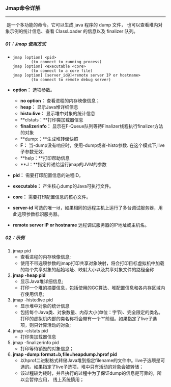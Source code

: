 ### Jmap命令详解

------

​	是一个多功能的命令。它可以生成 java 程序的 dump 文件， 也可以查看堆内对象示例的统计信息、查看 ClassLoader 的信息以及 finalizer 队列。

##### 01：Jmap 使用方式

- ```
  jmap [option] <pid>
          (to connect to running process)
  jmap [option] <executable <core>
          (to connect to a core file)
  jmap [option] [server_id@]<remote server IP or hostname>
          (to connect to remote debug server)
  ```

- **option：** 选项参数。

  - **no option：** 查看进程的内存映像信息；
  - **heap：** 显示Java堆详细信息
  - **histo:live：** 显示堆中对象的统计信息
  - **clstats：**打印类加载器信息
  - **finalizerinfo：** 显示在F-Queue队列等待Finalizer线程执行finalizer方法的对象
  - **dump:<dump-options>：**生成堆转储快照
  - **F：** 当-dump没有响应时，使用-dump或者-histo参数. 在这个模式下,live子参数无效.
  - **help：**打印帮助信息
  - **J<flag>：**指定传递给运行jmap的JVM的参数

- **pid：** 需要打印配置信息的进程ID。

- **executable：** 产生核心dump的Java可执行文件。

- **core：** 需要打印配置信息的核心文件。

- **server-id** 可选的唯一id，如果相同的远程主机上运行了多台调试服务器，用此选项参数标识服务器。

- **remote server IP or hostname** 远程调试服务器的IP地址或主机名。

##### 02：示例

1. jmap pid
   - 查看进程的内存映像信息;
   - 使用不带选项参数的jmap打印共享对象映射，将会打印目标虚拟机中加载的每个共享对象的起始地址、映射大小以及共享对象文件的路径全称
2. **jmap -heap pid**
   - 显示Java堆详细信息;
   - 打印一个堆的摘要信息，包括使用的GC算法、堆配置信息和各内存区域内存使用信息;
3. jmap -histo:live pid
   - 显示堆中对象的统计信息
   - 包括每个Java类、对象数量、内存大小(单位：字节)、完全限定的类名。打印的虚拟机内部的类名称将会带有一个’*’前缀。如果指定了live子选项，则只计算活动的对象;
4. jmap -clstats pid
   - 打印类加载器信息
5. jmap -finalizerinfo pid
   - 打印等待销毁的对象信息；
6. **jmap -dump:format=b,file=heapdump.hprof pid**
   - 以hprof二进制格式转储Java堆到指定filename的文件中。live子选项是可选的。如果指定了live子选项，堆中只有活动的对象会被转储；
   - 该过程较为耗时，并且执行的过程中为了保证dump的信息是可靠的，所以会暂停应用， 线上系统慎用；





